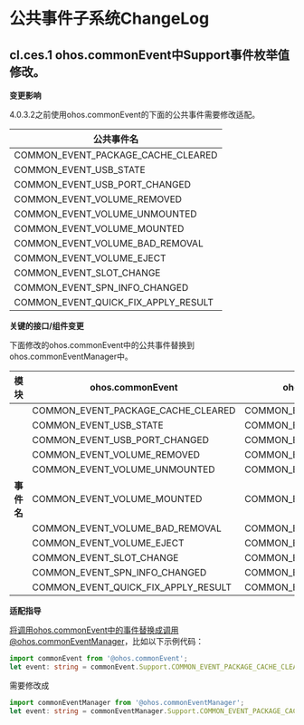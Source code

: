# 公共事件子系统ChangeLog

## cl.ces.1 ohos.commonEvent中Support事件枚举值修改。

**变更影响**

4.0.3.2之前使用ohos.commonEvent的下面的公共事件需要修改适配。

| 公共事件名                          |
| ----------------------------------- |
| COMMON_EVENT_PACKAGE_CACHE_CLEARED  |
| COMMON_EVENT_USB_STATE              |
| COMMON_EVENT_USB_PORT_CHANGED       |
| COMMON_EVENT_VOLUME_REMOVED         |
| COMMON_EVENT_VOLUME_UNMOUNTED       |
| COMMON_EVENT_VOLUME_MOUNTED         |
| COMMON_EVENT_VOLUME_BAD_REMOVAL     |
| COMMON_EVENT_VOLUME_EJECT           |
| COMMON_EVENT_SLOT_CHANGE            |
| COMMON_EVENT_SPN_INFO_CHANGED       |
| COMMON_EVENT_QUICK_FIX_APPLY_RESULT |

**关键的接口/组件变更**

下面修改的ohos.commonEvent中的公共事件替换到ohos.commonEventManager中。

| 模块       | ohos.commonEvent                    | ohos.commonEventManager             |
| ---------- | ----------------------------------- | ----------------------------------- |
|            | COMMON_EVENT_PACKAGE_CACHE_CLEARED  | COMMON_EVENT_PACKAGE_CACHE_CLEARED  |
|            | COMMON_EVENT_USB_STATE              | COMMON_EVENT_USB_STATE              |
|            | COMMON_EVENT_USB_PORT_CHANGED       | COMMON_EVENT_USB_PORT_CHANGED       |
|            | COMMON_EVENT_VOLUME_REMOVED         | COMMON_EVENT_VOLUME_REMOVED         |
|            | COMMON_EVENT_VOLUME_UNMOUNTED       | COMMON_EVENT_VOLUME_UNMOUNTED       |
| **事件名** | COMMON_EVENT_VOLUME_MOUNTED         | COMMON_EVENT_VOLUME_MOUNTED         |
|            | COMMON_EVENT_VOLUME_BAD_REMOVAL     | COMMON_EVENT_VOLUME_BAD_REMOVAL     |
|            | COMMON_EVENT_VOLUME_EJECT           | COMMON_EVENT_VOLUME_EJECT           |
|            | COMMON_EVENT_SLOT_CHANGE            | COMMON_EVENT_SLOT_CHANGE            |
|            | COMMON_EVENT_SPN_INFO_CHANGED       | COMMON_EVENT_SPN_INFO_CHANGED       |
|            | COMMON_EVENT_QUICK_FIX_APPLY_RESULT | COMMON_EVENT_QUICK_FIX_APPLY_RESULT |

**适配指导**

将调用ohos.commonEvent中的事件替换成调用@ohos.commonEventManager，比如以下示例代码：

```typescript
import commonEvent from '@ohos.commonEvent';
let event: string = commonEvent.Support.COMMON_EVENT_PACKAGE_CACHE_CLEARED;
```

需要修改成

```typescript
import commonEventManager from '@ohos.commonEventManager';
let event: string = commonEventManager.Support.COMMON_EVENT_PACKAGE_CACHE_CLEARED;
```
